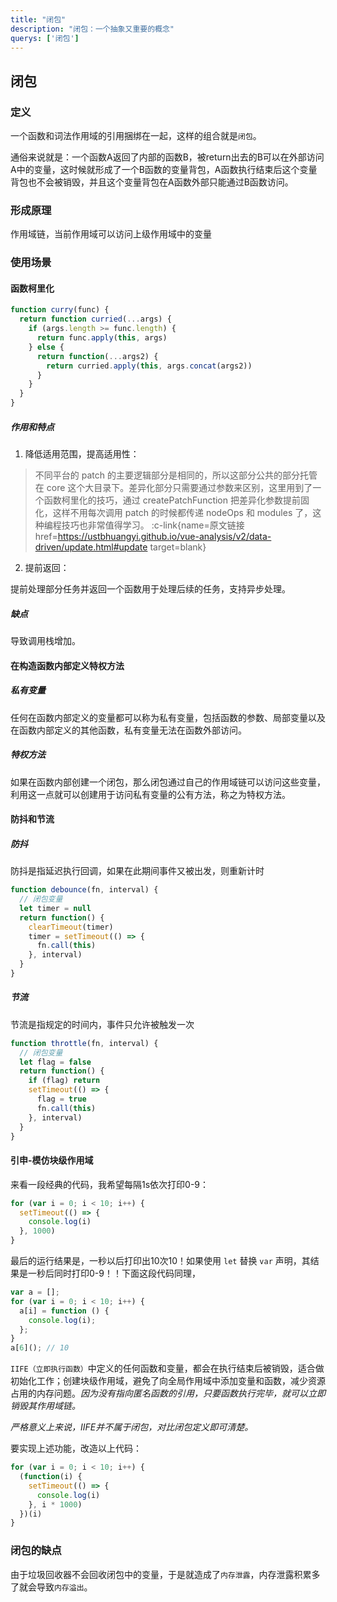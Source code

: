 ```yaml
---
title: "闭包"
description: "闭包：一个抽象又重要的概念"
querys: ['闭包']
---
```


## 闭包

### 定义

一个函数和词法作用域的引用捆绑在一起，这样的组合就是`闭包`。

通俗来说就是：一个函数A返回了内部的函数B，被return出去的B可以在外部访问A中的变量，这时候就形成了一个B函数的变量背包，A函数执行结束后这个变量背包也不会被销毁，并且这个变量背包在A函数外部只能通过B函数访问。

### 形成原理

作用域链，当前作用域可以访问上级作用域中的变量

### 使用场景

#### 函数柯里化

```js
function curry(func) {
  return function curried(...args) {
    if (args.length >= func.length) {
      return func.apply(this, args)
    } else {
      return function(...args2) {
        return curried.apply(this, args.concat(args2))
      }
    }
  }
}
```

##### 作用和特点

1. 降低适用范围，提高适用性：

> 不同平台的 patch 的主要逻辑部分是相同的，所以这部分公共的部分托管在 core 这个大目录下。差异化部分只需要通过参数来区别，这里用到了一个函数柯里化的技巧，通过 createPatchFunction 把差异化参数提前固化，这样不用每次调用 patch 的时候都传递 nodeOps 和 modules 了，这种编程技巧也非常值得学习。
> :c-link{name=原文链接 href=https://ustbhuangyi.github.io/vue-analysis/v2/data-driven/update.html#update target=blank}

2. 提前返回：

提前处理部分任务并返回一个函数用于处理后续的任务，支持异步处理。

##### 缺点

导致调用栈增加。

#### 在构造函数内部定义特权方法

##### 私有变量

任何在函数内部定义的变量都可以称为私有变量，包括函数的参数、局部变量以及在函数内部定义的其他函数，私有变量无法在函数外部访问。

##### 特权方法

如果在函数内部创建一个闭包，那么闭包通过自己的作用域链可以访问这些变量，利用这一点就可以创建用于访问私有变量的公有方法，称之为特权方法。

#### 防抖和节流

##### 防抖

防抖是指延迟执行回调，如果在此期间事件又被出发，则重新计时

```js
function debounce(fn, interval) {
  // 闭包变量
  let timer = null
  return function() {
    clearTimeout(timer)
    timer = setTimeout(() => {
      fn.call(this)
    }, interval)
  }
}
```

##### 节流

节流是指规定的时间内，事件只允许被触发一次

```js
function throttle(fn, interval) {
  // 闭包变量
  let flag = false
  return function() {
    if (flag) return
    setTimeout(() => {
      flag = true
      fn.call(this)
    }, interval)
  }
}
```

#### 引申-模仿块级作用域

来看一段经典的代码，我希望每隔1s依次打印0-9：

```js
for (var i = 0; i < 10; i++) {
  setTimeout(() => {
    console.log(i)
  }, 1000)
}
```

最后的运行结果是，一秒以后打印出10次10！如果使用 `let` 替换 `var` 声明，其结果是一秒后同时打印0-9！！下面这段代码同理，

```js
var a = [];
for (var i = 0; i < 10; i++) {
  a[i] = function () {
    console.log(i);
  };
}
a[6](); // 10
```

`IIFE（立即执行函数）`中定义的任何函数和变量，都会在执行结束后被销毁，适合做初始化工作；创建块级作用域，避免了向全局作用域中添加变量和函数，减少资源占用的内存问题。_因为没有指向匿名函数的引用，只要函数执行完毕，就可以立即销毁其作用域链。_

_严格意义上来说，IIFE并不属于闭包，对比闭包定义即可清楚。_

要实现上述功能，改造以上代码：

```js
for (var i = 0; i < 10; i++) {
  (function(i) {
    setTimeout(() => {
      console.log(i)
    }, i * 1000)
  })(i)
}
```

### 闭包的缺点

由于垃圾回收器不会回收闭包中的变量，于是就造成了`内存泄露`，内存泄露积累多了就会导致`内存溢出`。